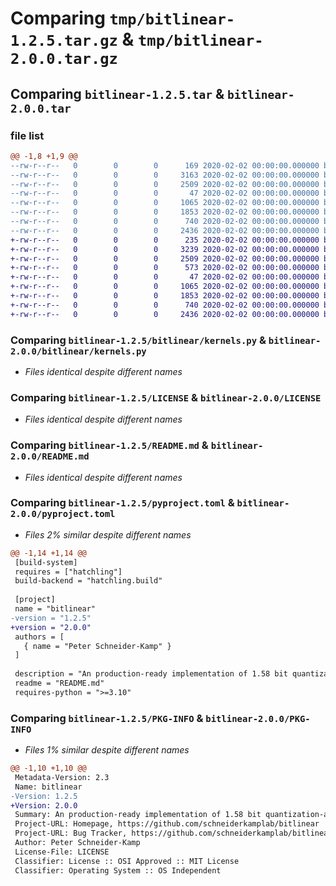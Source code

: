 # Comparing `tmp/bitlinear-1.2.5.tar.gz` & `tmp/bitlinear-2.0.0.tar.gz`

## Comparing `bitlinear-1.2.5.tar` & `bitlinear-2.0.0.tar`

### file list

```diff
@@ -1,8 +1,9 @@
--rw-r--r--   0        0        0      169 2020-02-02 00:00:00.000000 bitlinear-1.2.5/bitlinear/__init__.py
--rw-r--r--   0        0        0     3163 2020-02-02 00:00:00.000000 bitlinear-1.2.5/bitlinear/bitlinear.py
--rw-r--r--   0        0        0     2509 2020-02-02 00:00:00.000000 bitlinear-1.2.5/bitlinear/kernels.py
--rw-r--r--   0        0        0       47 2020-02-02 00:00:00.000000 bitlinear-1.2.5/.gitignore
--rw-r--r--   0        0        0     1065 2020-02-02 00:00:00.000000 bitlinear-1.2.5/LICENSE
--rw-r--r--   0        0        0     1853 2020-02-02 00:00:00.000000 bitlinear-1.2.5/README.md
--rw-r--r--   0        0        0      740 2020-02-02 00:00:00.000000 bitlinear-1.2.5/pyproject.toml
--rw-r--r--   0        0        0     2436 2020-02-02 00:00:00.000000 bitlinear-1.2.5/PKG-INFO
+-rw-r--r--   0        0        0      235 2020-02-02 00:00:00.000000 bitlinear-2.0.0/bitlinear/__init__.py
+-rw-r--r--   0        0        0     3239 2020-02-02 00:00:00.000000 bitlinear-2.0.0/bitlinear/bitlinear.py
+-rw-r--r--   0        0        0     2509 2020-02-02 00:00:00.000000 bitlinear-2.0.0/bitlinear/kernels.py
+-rw-r--r--   0        0        0      573 2020-02-02 00:00:00.000000 bitlinear-2.0.0/bitlinear/measures.py
+-rw-r--r--   0        0        0       47 2020-02-02 00:00:00.000000 bitlinear-2.0.0/.gitignore
+-rw-r--r--   0        0        0     1065 2020-02-02 00:00:00.000000 bitlinear-2.0.0/LICENSE
+-rw-r--r--   0        0        0     1853 2020-02-02 00:00:00.000000 bitlinear-2.0.0/README.md
+-rw-r--r--   0        0        0      740 2020-02-02 00:00:00.000000 bitlinear-2.0.0/pyproject.toml
+-rw-r--r--   0        0        0     2436 2020-02-02 00:00:00.000000 bitlinear-2.0.0/PKG-INFO
```

### Comparing `bitlinear-1.2.5/bitlinear/kernels.py` & `bitlinear-2.0.0/bitlinear/kernels.py`

 * *Files identical despite different names*

### Comparing `bitlinear-1.2.5/LICENSE` & `bitlinear-2.0.0/LICENSE`

 * *Files identical despite different names*

### Comparing `bitlinear-1.2.5/README.md` & `bitlinear-2.0.0/README.md`

 * *Files identical despite different names*

### Comparing `bitlinear-1.2.5/pyproject.toml` & `bitlinear-2.0.0/pyproject.toml`

 * *Files 2% similar despite different names*

```diff
@@ -1,14 +1,14 @@
 [build-system]
 requires = ["hatchling"]
 build-backend = "hatchling.build"
 
 [project]
 name = "bitlinear"
-version = "1.2.5"
+version = "2.0.0"
 authors = [
   { name = "Peter Schneider-Kamp" }
 ]
 
 description = "An production-ready implementation of 1.58 bit quantization-aware training and inference."
 readme = "README.md"
 requires-python = ">=3.10"
```

### Comparing `bitlinear-1.2.5/PKG-INFO` & `bitlinear-2.0.0/PKG-INFO`

 * *Files 1% similar despite different names*

```diff
@@ -1,10 +1,10 @@
 Metadata-Version: 2.3
 Name: bitlinear
-Version: 1.2.5
+Version: 2.0.0
 Summary: An production-ready implementation of 1.58 bit quantization-aware training and inference.
 Project-URL: Homepage, https://github.com/schneiderkamplab/bitlinear
 Project-URL: Bug Tracker, https://github.com/schneiderkamplab/bitlinear/issues
 Author: Peter Schneider-Kamp
 License-File: LICENSE
 Classifier: License :: OSI Approved :: MIT License
 Classifier: Operating System :: OS Independent
```


